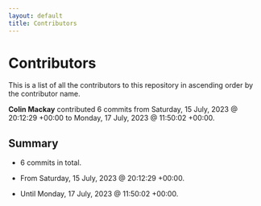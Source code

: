 ```yaml
---
layout: default
title: Contributors
---
```


# Contributors

This is a list of all the contributors to this repository in ascending order by the contributor name.

**Colin Mackay** contributed 6 commits from Saturday, 15 July, 2023 @ 20:12:29 +00:00 to Monday, 17 July, 2023 @ 11:50:02 +00:00.

## Summary

*  6 commits in total.

*  From Saturday, 15 July, 2023 @ 20:12:29 +00:00.

*  Until Monday, 17 July, 2023 @ 11:50:02 +00:00.

